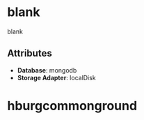 # blank

blank

## Attributes

- **Database**: mongodb
- **Storage Adapter**: localDisk
# hburgcommonground
